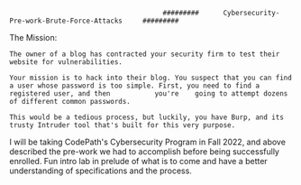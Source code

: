                                           #########      Cybersecurity-Pre-work-Brute-Force-Attacks     #########     

The Mission:

    The owner of a blog has contracted your security firm to test their website for vulnerabilities.

    Your mission is to hack into their blog. You suspect that you can find a user whose password is too simple. First, you need to find a registered user, and then           you're    going to attempt dozens of different common passwords.

    This would be a tedious process, but luckily, you have Burp, and its trusty Intruder tool that's built for this very purpose.


I will be taking CodePath's Cybersecurity Program in Fall 2022, and above described the pre-work we had to accomplish before being successfully enrolled. Fun intro lab in prelude of what is to come and have a better understanding of specifications and the process. 
